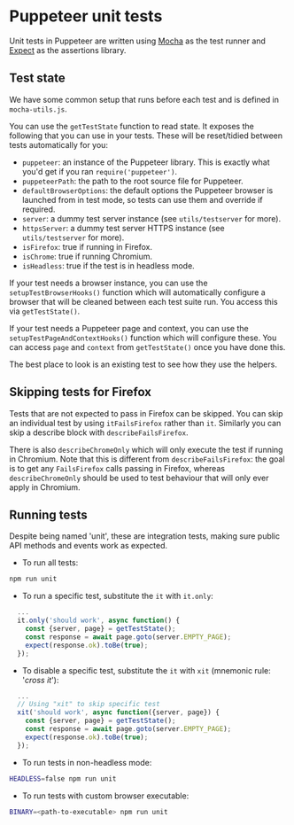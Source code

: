 # Puppeteer unit tests

Unit tests in Puppeteer are written using [Mocha] as the test runner and [Expect] as the assertions library.

## Test state


We have some common setup that runs before each test and is defined in `mocha-utils.js`.

You can use the `getTestState` function to read state. It exposes the following that you can use in your tests. These will be reset/tidied between tests automatically for you:

* `puppeteer`: an instance of the Puppeteer library. This is exactly what you'd get if you ran `require('puppeteer')`.
* `puppeteerPath`: the path to the root source file for Puppeteer.
* `defaultBrowserOptions`: the default options the Puppeteer browser is launched from in test mode, so tests can use them and override if required.
* `server`: a dummy test server instance (see `utils/testserver` for more).
* `httpsServer`: a dummy test server HTTPS instance (see `utils/testserver` for more).
* `isFirefox`: true if running in Firefox.
* `isChrome`: true if running Chromium.
* `isHeadless`: true if the test is in headless mode.

If your test needs a browser instance, you can use the `setupTestBrowserHooks()` function which will automatically configure a browser that will be cleaned between each test suite run. You access this via `getTestState()`.

If your test needs a Puppeteer page and context, you can use the `setupTestPageAndContextHooks()` function which will configure these. You can access `page` and `context` from `getTestState()` once you have done this.

The best place to look is an existing test to see how they use the helpers.

## Skipping tests for Firefox

Tests that are not expected to pass in Firefox can be skipped. You can skip an individual test by using `itFailsFirefox` rather than `it`. Similarly you can skip a describe block with `describeFailsFirefox`.

There is also `describeChromeOnly` which will only execute the test if running in Chromium. Note that this is different from `describeFailsFirefox`: the goal is to get any `FailsFirefox` calls passing in Firefox, whereas `describeChromeOnly` should be used to test behaviour that will only ever apply in Chromium.

[Mocha]: https://mochajs.org/
[Expect]: https://www.npmjs.com/package/expect

## Running tests

Despite being named 'unit', these are integration tests, making sure public API methods and events work as expected.

- To run all tests:

```bash
npm run unit
```

- To run a specific test, substitute the `it` with `it.only`:

```js
  ...
  it.only('should work', async function() {
    const {server, page} = getTestState();
    const response = await page.goto(server.EMPTY_PAGE);
    expect(response.ok).toBe(true);
  });
```

- To disable a specific test, substitute the `it` with `xit` (mnemonic rule: '*cross it*'):

```js
  ...
  // Using "xit" to skip specific test
  xit('should work', async function({server, page}) {
    const {server, page} = getTestState();
    const response = await page.goto(server.EMPTY_PAGE);
    expect(response.ok).toBe(true);
  });
```

- To run tests in non-headless mode:

```bash
HEADLESS=false npm run unit
```

- To run tests with custom browser executable:

```bash
BINARY=<path-to-executable> npm run unit
```
